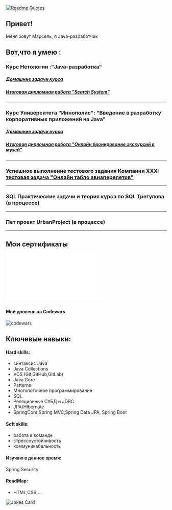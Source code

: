 [![Readme Quotes](https://quotes-github-readme.vercel.app/api?type=horizontal&theme=dark)](https://github.com/piyushsuthar/github-readme-quotes)
## Привет!
 Меня зовут Марсель, я Java-разработчик
## Вот,что я умею :
### Курс Нетологии :"Java-разработка"    
##### [Домашние задачи курса ](NetologyCourse_Readme.md)
##### [Итоговая дипломная работа "Search System"](Diplom_README.md)
***
### Курс Университета "Иннополис": "Введение в разработку корпоративных приложений на Java"
##### [Домашние задачи курса ](InnopolisCourseMainPage_Readme.md)
##### [Итоговая дипломная работа  "Онлайн бронирование экскурсий в музей"](https://github.com/MarselFazlyev/InnopolisAttestation/tree/main/DiplomWork)
***
### Успешное выполнение тестового задания Компании XXX: [тестовая задача "Онлайн табло авиаперелетов"](https://github.com/MarselFazlyev/gridnineProject)
***
### SQL Практические задачи и теория курса по SQL Трегулова (в процессе)
***
### Пет проект UrbanProject (в процессе)
***
## Мои сертификаты
![Сертификат JAVA](certificate.pdf)


#### Мой уровень на Codewars
![codewars](https://www.codewars.com/users/Marsik77/badges/large)

## Ключевые навыки:

#### Hard skills:
- cинтаксис Java
- Java Collections
- VCS (Git,GitHub,GitLab)
- Java Core
- Patterns
- Многопоточное программирование
- SQL
- Реляционные СУБД и JDBC
- JPA/HIbernate
- SpringCore,Spring MVC,Spring Data JPA, Spring Boot

#### Soft skills:
- работа в команде
- стрессоустойчивость
- коммуникабельность


#### Изучаю в данное время:
  Spring Security


 
#### RoadMap:
- HTML,CSS,...

![Jokes Card](https://readme-jokes.vercel.app/api)

